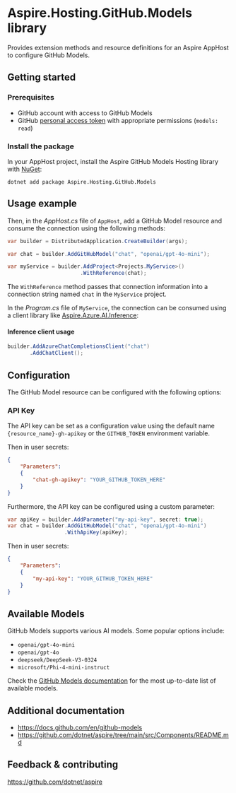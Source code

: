 # Aspire.Hosting.GitHub.Models library

Provides extension methods and resource definitions for an Aspire AppHost to configure GitHub Models.

## Getting started

### Prerequisites

- GitHub account with access to GitHub Models
- GitHub [personal access token](https://docs.github.com/en/github-models/use-github-models/prototyping-with-ai-models#experimenting-with-ai-models-using-the-api) with appropriate permissions (`models: read`)

### Install the package

In your AppHost project, install the Aspire GitHub Models Hosting library with [NuGet](https://www.nuget.org):

```dotnetcli
dotnet add package Aspire.Hosting.GitHub.Models
```

## Usage example

Then, in the _AppHost.cs_ file of `AppHost`, add a GitHub Model resource and consume the connection using the following methods:

```csharp
var builder = DistributedApplication.CreateBuilder(args);

var chat = builder.AddGitHubModel("chat", "openai/gpt-4o-mini");

var myService = builder.AddProject<Projects.MyService>()
                       .WithReference(chat);
```

The `WithReference` method passes that connection information into a connection string named `chat` in the `MyService` project.

In the _Program.cs_ file of `MyService`, the connection can be consumed using a client library like [Aspire.Azure.AI.Inference](https://www.nuget.org/packages/Aspire.Azure.AI.Inference):

#### Inference client usage
```csharp
builder.AddAzureChatCompletionsClient("chat")
       .AddChatClient();
```

## Configuration

The GitHub Model resource can be configured with the following options:

### API Key

The API key can be set as a configuration value using the default name `{resource_name}-gh-apikey` or the `GITHUB_TOKEN` environment variable.

Then in user secrets:

```json
{
    "Parameters": 
    {
        "chat-gh-apikey": "YOUR_GITHUB_TOKEN_HERE"
    }
}
```

Furthermore, the API key can be configured using a custom parameter:

```csharp
var apiKey = builder.AddParameter("my-api-key", secret: true);
var chat = builder.AddGitHubModel("chat", "openai/gpt-4o-mini")
                  .WithApiKey(apiKey);
```

Then in user secrets:

```json
{
    "Parameters": 
    {
        "my-api-key": "YOUR_GITHUB_TOKEN_HERE"
    }
}
```

## Available Models

GitHub Models supports various AI models. Some popular options include:

- `openai/gpt-4o-mini`
- `openai/gpt-4o`
- `deepseek/DeepSeek-V3-0324`
- `microsoft/Phi-4-mini-instruct`

Check the [GitHub Models documentation](https://docs.github.com/en/github-models) for the most up-to-date list of available models.

## Additional documentation

* https://docs.github.com/en/github-models
* https://github.com/dotnet/aspire/tree/main/src/Components/README.md

## Feedback & contributing

https://github.com/dotnet/aspire
